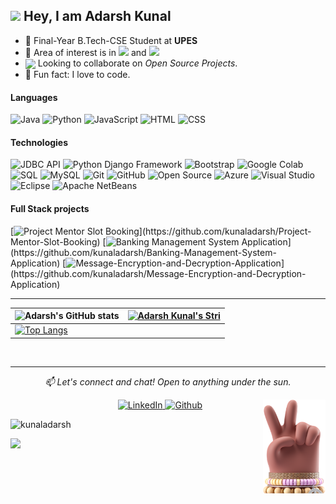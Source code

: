 <h2><img src="https://emojis.slackmojis.com/emojis/images/1531849430/4246/blob-sunglasses.gif?1531849430" width="30"/> Hey, I am Adarsh Kunal</h2>


- 🏢 Final-Year B.Tech-CSE Student at **UPES**
- 🔭 Area of interest is in <img src="https://img.shields.io/badge/Machine Learning-success"> and <img src="https://img.shields.io/badge/Software Development-blue">
- <img align ='center' width ='27' src='https://media.giphy.com/media/LnQjpWaON8nhr21vNW/giphy.gif'> Looking to collaborate on *Open Source Projects*.
- 👯 Fun fact: I love to code.

#### Languages

![Java](https://img.shields.io/badge/Java-fff?&logo=openjdk&logoColor=ddc508)
![Python](https://img.shields.io/badge/-Python-fff?&logo=python&logoColor=blue)
![JavaScript](https://img.shields.io/badge/-JavaScript-fff?&logo=JavaScript&logoColor=ddc508)
![HTML](https://img.shields.io/badge/-HTML-fff?&logo=HTML5)
![CSS](https://img.shields.io/badge/-CSS-fff?&logo=CSS3&logoColor=blue)


#### Technologies
![JDBC API](https://img.shields.io/badge/-JDBC_API-fff?style=flat&logo=JDBC%API&logoColor=0078D7)
![Python Django Framework](https://img.shields.io/badge/-Python_Django_Framework-fff?style=flat&logo=Django&logoColor=0078D7)
![Bootstrap](https://img.shields.io/badge/-Bootstrap-fff?style=flat&logo=bootstrap&logoColor=563D7C)
![Google Colab](https://img.shields.io/badge/-GoogleColab-fff?style=flat&logo=GoogleColab&logoColor=black)
![SQL](https://img.shields.io/badge/-SQL%20Server-fff?style=flat&logo=Microsoft-SQL-Server&logoColor=blue)
![MySQL](https://img.shields.io/badge/-MySQL-fff?style=flat&logo=mysql)
![Git](https://img.shields.io/badge/-Git-fff?style=flat&logo=git)
![GitHub](https://img.shields.io/badge/-GitHub-fff?style=flat&logo=GitHub&logoColor=blue)
![Open Source](https://img.shields.io/badge/-Open%20Source-fff?style=flat&logo=open-source-Initiative)
![Azure](https://img.shields.io/badge/-Azure-fff?&logo=Microsoft-Azure&logoColor=blue)
![Visual Studio](https://img.shields.io/badge/-VisualStudio-fff?style=flat&logo=VisualStudio&logoColor=blue)
![Eclipse](https://img.shields.io/badge/-Eclipse-fff?style=flat&logo=Eclipse&logoColor=blue)
![Apache NetBeans](https://img.shields.io/badge/-ApacheNetBeans-fff?style=flat&logo=ApacheNetBeansIDE&logoColor=blue)

#### Full Stack projects

[![Project Mentor Slot Booking](https://img.shields.io/badge/-📲%20Project%20Mentor%20Slot%20Booking-fff?)](https://github.com/kunaladarsh/Project-Mentor-Slot-Booking)
[![Banking Management System Application](https://img.shields.io/badge/-👨‍💻%20Banking%20Management%20System%20Application-fff?)](https://github.com/kunaladarsh/Banking-Management-System-Application)
[![Message-Encryption-and-Decryption-Application](https://img.shields.io/badge/-🔐%20Message%20Encryption%20and%20Decryption%20Application-fff?)](https://github.com/kunaladarsh/Message-Encryption-and-Decryption-Application)


---
| ![Adarsh's GitHub stats](https://denvercoder1-github-readme-stats.vercel.app/api/?username=kunaladarsh&show_icons=true) | [![Adarsh Kunal's Stri](https://streak-stats.demolab.com?user=kunaladarsh&border_radius=7&mode=weekly)](https://git.io/streak-stats) |
| ------------------------------------------------------------ | ------------------------------------------------------------ |
| [![Top Langs](https://github-readme-stats.vercel.app/api/top-langs/?username=kunaladarsh&hide_progress=true&show_icons=true)](https://github.com/kunaladarsh/github-readme-stats) |                                                              |


</p><br>
<!--Connect Section-->
<hr>
<p align="center">
<i>📫 Let's connect and chat! Open to anything under the sun.</i><br>
<p align="center">
	&nbsp;&nbsp;&nbsp;&nbsp;&nbsp;&nbsp;&nbsp;&nbsp;&nbsp;&nbsp;&nbsp;&nbsp;&nbsp;&nbsp;&nbsp;&nbsp;&nbsp;&nbsp;
	<a href="https://linkedin.com/in/adarsh-kunal-27a6021b9">
		<img alt="LinkedIn" src="https://img.shields.io/badge/linkedin-%230077B5.svg?&style=for-the-badge&logo=linkedin&logoColor=white"/>
	</a>
  <a href="https://github.com/kunaladarsh" target="_blank"><img alt="Github" src="https://img.shields.io/badge/GitHub-%2312100E.svg?&style=for-the-badge&logo=Github&logoColor=white" /></a>

<img align="right" src="https://raw.githubusercontent.com/kunaladarsh/kunaladarsh/main/logo.webp" height="150" title="Peace" />
</p>

<!-- Profile Views -->
<p align="left"><img src="https://komarev.com/ghpvc/?username=kunaladarsh&label=Profile%20views&color=0e75b6&style=flat" alt="kunaladarsh" height=21px/></p>
<p href="https://github.com/kunaladarsh" alt="Activity"><img src="https://img.shields.io/github/commit-activity/m/kunaladarsh/kunaladarsh"/></p> 

<!-- ![githubbadge](https://img.shields.io/github/stars/kunaladarsh?style=social) -->
